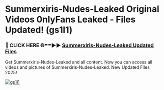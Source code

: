 # Summerxiris-Nudes-Leaked Original Videos 0nlyFans Leaked - Files Updated! (gs1l1)

<h3>🔴 CLICK HERE 🌐==►► <a href="https://tinyurl.com/4mcuefdz" rel="nofollow">Summerxiris-Nudes-Leaked Updated Files</a></h3>

Get Summerxiris-Nudes-Leaked and all content. Now you can access all videos and pictures of Summerxiris-Nudes-Leaked. New Updated Files 2025!

[![gs1l1](https://i.imgur.com/StAQSOY.gif)](https://tinyurl.com/4mcuefdz)
